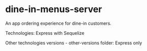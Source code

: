 # dine-in-menus-server

An app ordering experience for dine-in customers.

Technologies: Express with Sequelize

Other technologies versions - other-versions folder: Express only
